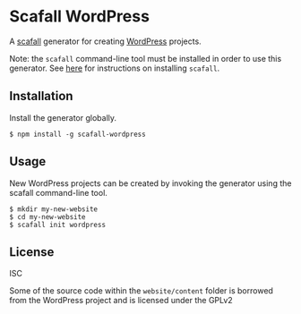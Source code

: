 Scafall WordPress
=================

A [scafall](http://github.com/gawhelan/scafall) generator for creating
[WordPress](https://wordpress.org) projects.

Note: the `scafall` command-line tool must be installed in order to use this
generator. See [here](http://github.com/gawhelan/scafall#installation) for
instructions on installing `scafall`.

## Installation

Install the generator globally.

```
$ npm install -g scafall-wordpress
```

## Usage

New WordPress projects can be created by invoking the generator using the
scafall command-line tool.

```
$ mkdir my-new-website
$ cd my-new-website
$ scafall init wordpress
```

## License
ISC

Some of the source code within the `website/content` folder is borrowed
from the WordPress project and is licensed under the GPLv2
